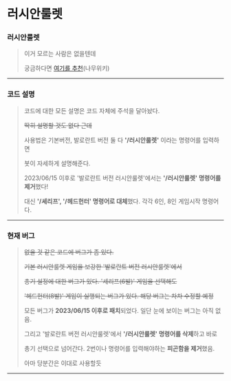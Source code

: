 # 러시안룰렛
### 러시안룰렛
> 이거 모르는 사람은 없을텐데
> 
> 궁금하다면 [여기를 추천](https://namu.wiki/w/%EB%9F%AC%EC%8B%9C%EC%95%88%20%EB%A3%B0%EB%A0%9B)(나무위키)
---
### 코드 설명
> 코드에 대한 모든 설명은 코드 자체에 주석을 달아놨다.
>
> ~~딱히 설명할 것도 없다 근데~~
>
> 사용법은 기본버전, 발로란트 버전 둘 다 **'/러시안룰렛'** 이라는 명령어를 입력하면
>
> 봇이 자세하게 설명해준다.
>
> 2023/06/15 이후로 '발로란트 버전 러시안룰렛'에서는 **'/러시안룰렛' 명령어를 제거**했다!
>
> 대신 **'/셰리프', '/헤드헌터' 명령어로 대체**했다. 각각 6인, 8인 게임시작 명령어다.
---
### 현재 버그
> ~~없을 것 같은 코드에 버그가 좀 있다.~~
>
> ~~기본 러시안룰렛 게임을 보강한 '발로란트 버전 러시안룰렛'에서~~
>
> ~~총기 설정에 대한 버그가 있다. '셰리프(6발)' 게임을 선택해도~~
>
> ~~'헤드헌터(8발)' 게임이 실행되는 버그가 있다. 해당 버그는 차차 수정할 예정~~
>
> 모든 버그가 **2023/06/15 이후로 패치**되었다. 일단 눈에 보이는 버그는 아직 없음.
>
> 그리고 '발로란트 버전 러시안룰렛'에서 **'/러시안룰렛' 명령어를 삭제**하고 바로
>
> 총기 선택으로 넘어간다. 2번이나 명령어를 입력해야하는 **피곤함을 제거**했음.
>
> 아마 당분간은 이대로 사용할듯
---
